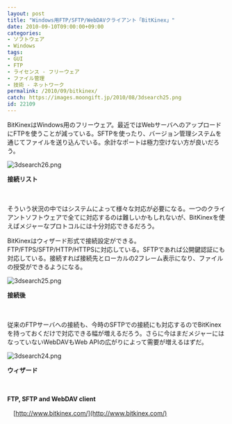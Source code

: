 ```yaml
---
layout: post
title: "Windows用FTP/SFTP/WebDAVクライアント「BitKinex」"
date: 2010-09-10T09:00:00+09:00
categories:
- ソフトウェア
- Windows
tags: 
- GUI
- FTP
- ライセンス - フリーウェア
- ファイル管理
- 技術 - ネットワーク
permalink: /2010/09/bitkinex/
catch: https://images.moongift.jp/2010/08/3dsearch25.png
id: 22109
---
```

BitKinexはWindows用のフリーウェア。最近ではWebサーバへのアップロードにFTPを使うことが減っている。SFTPを使ったり、バージョン管理システムを通じてファイルを送り込んでいる。余計なポートは極力空けない方が良いだろう。

  

![3dsearch26.png](https://images.moongift.jp/2010/08/3dsearch26.png)  
  
**接続リスト**

  

　

  

そういう状況の中ではシステムによって様々な対応が必要になる。一つのクライアントソフトウェアで全てに対応するのは難しいかもしれないが、BitKinexを使えばメジャーなプロトコルには十分対応できるだろう。

  
<!--more-->

BitKinexはウィザード形式で接続設定ができる。FTP/FTPS/SFTP/HTTP/HTTPSに対応している。SFTPであれば公開鍵認証にも対応している。接続すれば接続先とローカルの2フレーム表示になり、ファイルの授受ができるようになる。

  

![3dsearch25.png](https://images.moongift.jp/2010/08/3dsearch25.png)  
  
**接続後**

  

　

  

従来のFTPサーバへの接続も、今時のSFTPでの接続にも対応するのでBitKinexを持っておくだけで対応できる幅が増えるだろう。さらに今はまだメジャーにはなっていないWebDAVもWeb APIの広がりによって需要が増えるはずだ。

  

![3dsearch24.png](https://images.moongift.jp/2010/08/3dsearch24.png)

  

**ウィザード**

  

　

  

**FTP, SFTP and WebDAV client**  
  
　[http://www.bitkinex.com/](http://www.bitkinex.com/)

  
  
